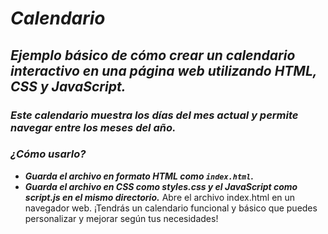 # _Calendario_

## **_Ejemplo básico de cómo crear un calendario interactivo en una página web utilizando HTML, CSS y JavaScript._**

### **_Este calendario muestra los días del mes actual y permite navegar entre los meses del año._**

### **_¿Cómo usarlo?_**

- **_Guarda el archivo en formato HTML como ```index.html```._**
- **_Guarda el archivo en CSS como styles.css y el JavaScript como script.js en el mismo directorio._**
Abre el archivo index.html en un navegador web.
¡Tendrás un calendario funcional y básico que puedes personalizar y mejorar según tus necesidades!
